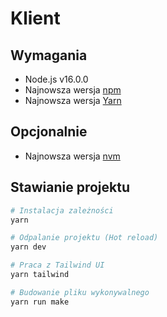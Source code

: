 # Klient

## Wymagania
- Node.js v16.0.0
- Najnowsza wersja [npm](https://docs.npmjs.com/downloading-and-installing-node-js-and-npm)
- Najnowsza wersja [Yarn](https://yarnpkg.com/getting-started/install)

## Opcjonalnie
- Najnowsza wersja [nvm](https://github.com/coreybutler/nvm-windows/releases/)

## Stawianie projektu
```PowerShell
# Instalacja zależności
yarn

# Odpalanie projektu (Hot reload)
yarn dev

# Praca z Tailwind UI
yarn tailwind

# Budowanie pliku wykonywalnego
yarn run make
```